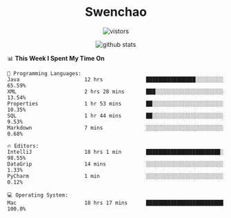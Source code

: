 <h1 align="center">Swenchao</h3>

<p align="center">
  <img src="https://visitor-badge.glitch.me/badge?page_id=Swenchao" alt="vistors" />
</p>

<p align="center">
  <img src="https://github-readme-stats.vercel.app/api?username=Swenchao&count_private=true&show_icons=true&theme=vue-dark&hide_title=true" alt="github stats" />
</p>

<!--START_SECTION:waka-->
📊 **This Week I Spent My Time On** 

```text
💬 Programming Languages: 
Java                     12 hrs              ████████████████░░░░░░░░░   65.59% 
XML                      2 hrs 28 mins       ███░░░░░░░░░░░░░░░░░░░░░░   13.54% 
Properties               1 hr 53 mins        ██░░░░░░░░░░░░░░░░░░░░░░░   10.35% 
SQL                      1 hr 44 mins        ██░░░░░░░░░░░░░░░░░░░░░░░   9.53% 
Markdown                 7 mins              ░░░░░░░░░░░░░░░░░░░░░░░░░   0.68%

🔥 Editors: 
IntelliJ                 18 hrs 1 min        ████████████████████████░   98.55% 
DataGrip                 14 mins             ░░░░░░░░░░░░░░░░░░░░░░░░░   1.33% 
PyCharm                  1 min               ░░░░░░░░░░░░░░░░░░░░░░░░░   0.12%

💻 Operating System: 
Mac                      18 hrs 17 mins      █████████████████████████   100.0%

```


<!--END_SECTION:waka-->
